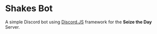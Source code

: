 # Shakes Bot

A simple Discord bot using [Discord.JS](https://github.com/discordjs/discord.js) framework for the **Seize the Day** Server.